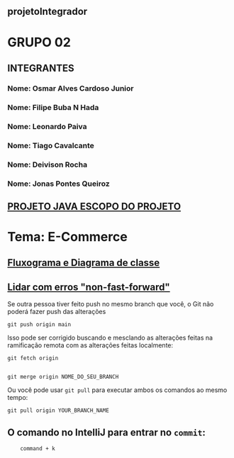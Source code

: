 ## projetoIntegrador


# GRUPO 02



## INTEGRANTES

### Nome: Osmar Alves Cardoso Junior
### Nome: Filipe Buba N Hada
### Nome: Leonardo Paiva
### Nome: Tiago Cavalcante
### Nome: Deivison Rocha 
### Nome: Jonas Pontes Queiroz



## [PROJETO JAVA ESCOPO DO PROJETO](https://docs.google.com/document/d/14dBIbkO7Kmin7Pm7-EBlOEL9iIQ4szlY/edit)


# Tema: E-Commerce

## [Fluxograma e Diagrama de classe](https://docs.github.com/pt/get-started/using-git/pushing-commits-to-a-remote-repository)


## [Lidar com erros "non-fast-forward"](https://docs.github.com/pt/get-started/using-git/pushing-commits-to-a-remote-repository)

Se outra pessoa tiver feito push no mesmo branch que você, o Git não poderá fazer push das alterações

    git push origin main
   
 Isso pode ser corrigido buscando e mesclando as alterações feitas na ramificação remota com as alterações feitas localmente:
 
    git fetch origin
    
    
    git merge origin NOME_DO_SEU_BRANCH
    
    
 Ou você pode usar ```git pull``` para executar ambos os comandos ao mesmo tempo:
 
    git pull origin YOUR_BRANCH_NAME
    
    
    
  ## O comando no IntelliJ para entrar no ```commit```:
  
        command + k 

